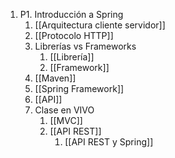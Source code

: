 1. P1. Introducción a Spring
	1. [[Arquitectura cliente servidor]]
	2. [[Protocolo HTTP]]
	3. Librerías vs Frameworks
		1. [[Librería]]
		2. [[Framework]]
	4. [[Maven]]
	5. [[Spring Framework]]
	6. [[API]]
	7. Clase en VIVO
		1. [[MVC]]
		2. [[API REST]]
			1. [[API REST y Spring]]
